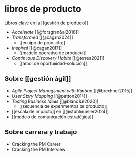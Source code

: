 # libros de producto

Libros clave en la [[gestión de producto]]

- *Accelerate* [[@forsgren&al2018]]
- *Transformed* [[@cagan2024]]
    - [[equipo de producto]]
- *Inspired* [[@cagan2017]]
    - [[modelo operativo de producto]]
- *Continuous Discovery Habits* [[@torres2021]]
    - [[árbol de oportunidad-solución]]

## Sobre [[gestión ágil]]

- *Agile Project Management with Kanban* [[@brechner2015]]
- *User Story Mapping* [[@patton2014]]
- *Testing Business Ideas* [[@bland&al2020]]
    - [[secuencia de experimentos de producto]]
- [[escala de impacto]] en [[@stuhlmueller2024]]
- [[modelo de comunicación estratégica]]

## Sobre carrera y trabajo

- Cracking the PM Career
- Cracking the PM Interview